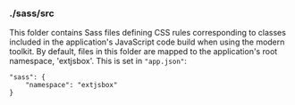 ### ./sass/src

This folder contains Sass files defining CSS rules corresponding to classes
included in the application's JavaScript code build when using the modern toolkit.
By default, files in this folder are mapped to the application's root namespace, 'extjsbox'.
This is set in `"app.json"`:

    "sass": {
        "namespace": "extjsbox"
    }